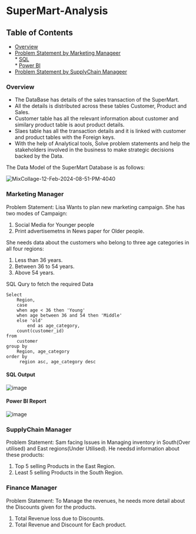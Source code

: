 # SuperMart-Analysis

## Table of Contents

  * [Overview](#overview)
  * [Problem Statement by Marketing Manageer](#marketing-manager)\
    	* [SQL](#sql-output)\
    	* [Power BI](#power-bi-report)
  * [Problem Statement by SupplyChain Manageer](#supplychain-manager)


### Overview

   * The DataBase has details of the sales transaction of the SuperMart.
   * All the details is distributed across these tables Customer, Product and Sales.
   * Customer table has all the relevant information about customer and similary product table is aout product details. 
   * Slaes table has all the transaction details and it is linked with customer and product tables with the Foreign keys.
   * With the help of Analytical tools, Solve problem statements and help the stakeholders involved in the business to make strategic decisions backed by the Data.
 
 The Data Model of the SuperMart Database is as follows:

![MixCollage-12-Feb-2024-08-51-PM-4040](https://github.com/varma-prasad/SuperMart-Analysis/assets/108605375/8f023d46-83ec-4ab1-91a7-da174e39fcd5)

### Marketing Manager

Problem Statement:
Lisa Wants to plan new marketing campaign. She has two modes of Campaign:
1. Social Media for Younger people
2. Print advertisemetns in News paper for Older people.

She needs data about the customers who belong to three age categories in all four regions:
1. Less than 36 years.
2. Between 36 to 54 years.
3. Above 54 years.

SQL Qury to fetch the required Data

```
Select
	Region, 
	case 
	when age < 36 then 'Young'
	when age between 36 and 54 then 'Middle'
	else 'old' 
       	end as age_category, 
	count(customer_id)
from
	customer
group by
	Region, age_category
order by
	 region asc, age_category desc
```
#### SQL Output

![image](https://github.com/varma-prasad/SuperMart-Analysis/assets/108605375/8bf4ce68-5d5f-4ba4-a28d-047d429f4228)

#### Power BI Report

![image](https://github.com/varma-prasad/SuperMart-Analysis/assets/108605375/c754d20b-9a76-4869-8cbf-a0d9edfe3ecc)

### SupplyChain Manager

Problem Statement:
Sam facing Issues in Managing inventory in South(Over utilised) and East regions(Under Utilised). He needsd information about these products:
1. Top 5 selling Products in the East Region.
2. Least 5 selling Products in the South Region.

### Finance Manager

Problem Statement:
To Manage the revenues, he needs more detail about the Discounts given for the products.
1. Total Revenue loss due to Discounts.
2. Total Revenue and Discount for Each product.

      

   
 
